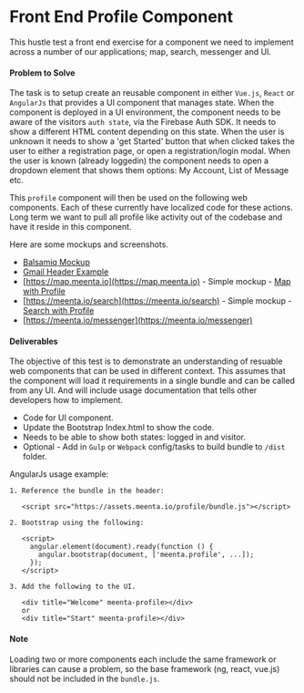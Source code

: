 # Front End Profile Component
This hustle test a front end exercise for a component we need to implement across
a number of our applications; map, search, messenger and UI.

#### Problem to Solve
The task is to setup create an reusable component in either `Vue.js`, `React` or
`AngularJs` that provides a UI component that manages state. When the component
is deployed in a UI environment, the component needs to be aware of the visitors
`auth state`, via the Firebase Auth SDK. It needs to show a different HTML content
depending on this state. When the user is unknown it needs to show a 'get Started'
button that when clicked takes the user to either a registration page, or open
a registration/login modal. When the user is known (already loggedin) the component
needs to open a dropdown element that shows them options: My Account, List of Message
etc.

This `profile` component will then be used on the following web components. Each of
these currently have localized code for these actions. Long term we want to pull
all profile like activity out of the codebase and have it reside in this component.

Here are some mockups and screenshots.

- [Balsamiq Mockup](/assets/General-Mockup.png)
- [Gmail Header Example](/assets/Google-Profile.png)
- [https://map.meenta.io](https://map.meenta.io) - Simple mockup - [Map with Profile](/assets/Map-Profile-Example.png)
- [https://meenta.io/search](https://meenta.io/search) - Simple mockup - [Search with Profile](/assets/Search-Profile-Example.png)
- [https://meenta.io/messenger](https://meenta.io/messenger)


#### Deliverables
The objective of this test is to demonstrate an understanding of resuable web
components that can be used in different context. This assumes that the component
will load it requirements in a single bundle and can be called from any UI. And
will include usage documentation that tells other developers how to implement.

- Code for UI component.
- Update the Bootstrap Index.html to show the code.
- Needs to be able to show both states: logged in and visitor.
- Optional - Add in `Gulp` or `Webpack` config/tasks to build bundle to `/dist` folder.

AngularJs usage example:

    1. Reference the bundle in the header:

       <script src="https://assets.meenta.io/profile/bundle.js"></script>

    2. Bootstrap using the following:

       <script>
         angular.element(document).ready(function () {
           angular.bootstrap(document, ['meenta.profile', ...]);
         });
       </script>

    3. Add the following to the UI.

       <div title="Welcome" meenta-profile></div>
       or
       <div title="Start" meenta-profile></div>

#### Note
Loading two or more components each include the same framework or libraries can
cause a problem, so the base framework (ng, react, vue.js) should not be included
in the `bundle.js`.
